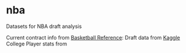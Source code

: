 # nba

Datasets for NBA draft analysis

Current contract info from [Basketball Reference](https://www.basketball-reference.com/contracts/players.html):
Draft data from [Kaggle](https://www.kaggle.com/datasets/benwieland/nba-draft-data)
College Player stats from 
